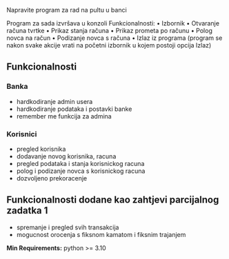 Napravite program za rad na pultu u banci

Program za sada izvršava u konzoli Funkcionalnosti:
• Izbornik
• Otvaranje računa tvrtke
• Prikaz stanja računa
• Prikaz prometa po računu
• Polog novca na račun
• Podizanje novca s računa
• Izlaz iz programa (program se nakon svake akcije vrati na početni izbornik u kojem postoji opcija Izlaz)

## Funkcionalnosti

### Banka

- hardkodiranje admin usera
- hardkodiranje podataka i postavki banke
- remember me funkcija za admina

### Korisnici

- pregled korisnika
- dodavanje novog korisnika, racuna
- pregled podataka i stanja korisnickog racuna
- polog i podizanje novca s korisnickog racuna
- dozvoljeno prekoracenje

## Funkcionalnosti dodane kao zahtjevi parcijalnog zadatka 1

- spremanje i pregled svih transakcija
- mogucnost orocenja s fiksnom kamatom i fiksnim trajanjem

**Min Requirements:** python >= 3.10
